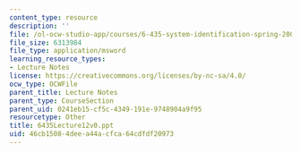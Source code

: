 ```yaml
---
content_type: resource
description: ''
file: /ol-ocw-studio-app/courses/6-435-system-identification-spring-2005/46cb15084deea44acfca64cdfdf20973_6435Lecture12v0.ppt
file_size: 6313984
file_type: application/msword
learning_resource_types:
- Lecture Notes
license: https://creativecommons.org/licenses/by-nc-sa/4.0/
ocw_type: OCWFile
parent_title: Lecture Notes
parent_type: CourseSection
parent_uid: 0241eb15-cf5c-4349-191e-9748904a9f95
resourcetype: Other
title: 6435Lecture12v0.ppt
uid: 46cb1508-4dee-a44a-cfca-64cdfdf20973
---
```

